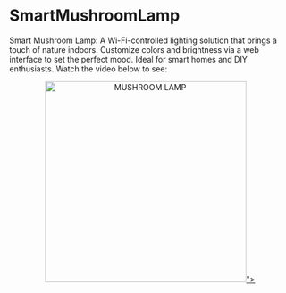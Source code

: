 # SmartMushroomLamp
Smart Mushroom Lamp: A Wi-Fi-controlled lighting solution that brings a touch of nature indoors. Customize colors and brightness via a web interface to set the perfect mood. Ideal for smart homes and DIY enthusiasts.
Watch the video below to see:

<p align="center">
  <a href="https://youtu.be/C2W9qRDupLg">
     <img src="[<iframe width="640" height="360" src="https://www.youtube.com/embed/C2W9qRDupLg" title="MUSHROOM LAMP" frameborder="0" allow="accelerometer; autoplay; clipboard-write; encrypted-media; gyroscope; picture-in-picture; web-share" allowfullscreen></iframe>">
  </a>
</p>
